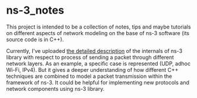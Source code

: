 # ns-3_notes

This project is intended to be a collection of notes, tips and maybe tutorials on different aspects of network modeling on the base of ns-3 software (its source code is in C++).

Currently, I've uploaded [the detailed description](ns3_model.txt) of the internals of ns-3 library with respect to process of sending a packet through different network layers. As an example, a specific case is represented (UDP, adhoc Wi-Fi, IPv4). But it gives a deeper understanding of how different C++ techniques are combined to model a packet transmission within the framework of ns-3. It could be helpful for implementing new protocols and network components using ns-3 library.
